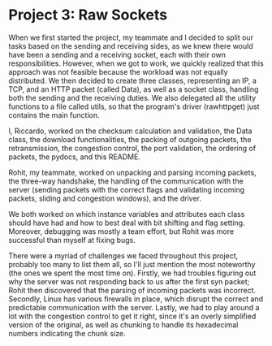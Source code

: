 # Project 3: Raw Sockets

When we first started the project, my teammate and I decided to split our tasks based on 
the sending and receiving sides, as we knew there would have been a sending and a receiving 
socket, each with their own responsibilities. However, when we got to work, we quickly 
realized that this approach was not feasible because the workload was not equally 
distributed. We then decided to create three classes, representing an IP, a TCP, and an 
HTTP packet (called Data), as well as a socket class, handling both the sending and the 
receiving duties. We also delegated all the utility functions to a file called utils, so
that the program's driver (rawhttpget) just contains the main function.

I, Riccardo, worked on the checksum calculation and validation, the Data class, the 
download functionalities, the packing of outgoing packets, the retransmission, the 
congestion control, the port validation, the ordering of packets, the pydocs, and this 
README.

Rohit, my teammate, worked on unpacking and parsing incoming packets, the three-way 
handshake, the handling of the communication with the server (sending packets with the 
correct flags and validating incoming packets, sliding and congestion windows), and the driver.

We both worked on which instance variables and attributes each class should have had and 
how to best deal with bit shifting and flag setting. Moreover, debugging was mostly a team 
effort, but Rohit was more successful than myself at fixing bugs.

There were a myriad of challenges we faced throughout this project, probably too many to 
list them all, so I'll just mention the most noteworthy (the ones we spent the most 
time on). Firstly, we had troubles figuring out why the server was not responding back 
to us after the first syn packet; Rohit then discovered that the parsing of incoming 
packets was incorrect. Secondly, Linux has various firewalls in place, which disrupt the 
correct and predictable communication with the server. Lastly, we had to play around a 
lot with the congestion control to get it right, since it's an overly simplified version 
of the original, as well as chunking to handle its hexadecimal numbers indicating the 
chunk size.
